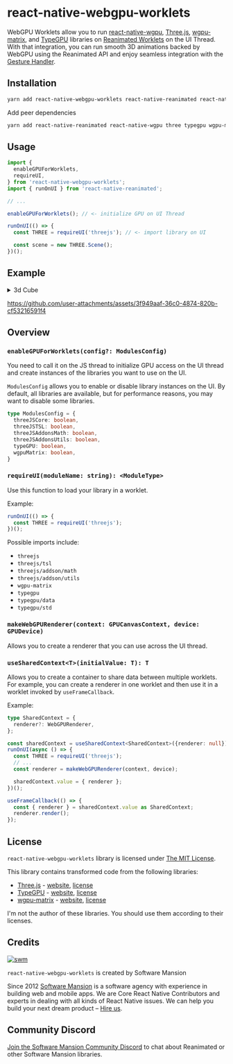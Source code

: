 # react-native-webgpu-worklets

WebGPU Worklets allow you to run [react-native-wgpu](https://github.com/wcandillon/react-native-webgpu), [Three.js](https://threejs.org/), [wgpu-matrix](https://wgpu-matrix.org/), and [TypeGPU](https://docs.swmansion.com/TypeGPU/) libraries on [Reanimated Worklets](https://docs.swmansion.com/react-native-reanimated/) on the UI Thread. With that integration, you can run smooth 3D animations backed by WebGPU using the Reanimated API and enjoy seamless integration with the [Gesture Handler](https://docs.swmansion.com/react-native-gesture-handler/).

## Installation

```sh
yarn add react-native-webgpu-worklets react-native-reanimated react-native-wgpu three typegpu wgpu-matrix
```

Add peer dependencies

```sh
yarn add react-native-reanimated react-native-wgpu three typegpu wgpu-matrix
```

## Usage

```js
import { 
  enableGPUForWorklets, 
  requireUI,
} from 'react-native-webgpu-worklets';
import { runOnUI } from 'react-native-reanimated';

// ...

enableGPUForWorklets(); // <- initialize GPU on UI Thread

runOnUI(() => {
  const THREE = requireUI('threejs'); // <- import library on UI

  const scene = new THREE.Scene();
})();
```

## Example

<details>
<summary>3d Cube</summary>

```ts
import { enableGPUForWorklets, requireUI, makeWebGPURenderer, useSharedContext } from 'react-native-webgpu-worklets';
import { runOnUI, useFrameCallback, useSharedValue } from 'react-native-reanimated';

import { Canvas, type RNCanvasContext, useCanvasEffect } from "react-native-wgpu";
import { PerspectiveCamera, Scene, Mesh } from 'three';
import { Gesture, GestureDetector, GestureHandlerRootView } from 'react-native-gesture-handler';
import type { WebGPURenderer } from 'three/webgpu';


type SharedContext = {
  context: RNCanvasContext,
  camera: PerspectiveCamera,
  scene: Scene,
  mesh: Mesh,
  renderer: WebGPURenderer,
};

export default function CubeExample() {
  const sharedContext = useSharedContext<SharedContext | {}>({});

  const ref = useCanvasEffect(async () => {
    enableGPUForWorklets(); 
    const context = ref.current!.getContext("webgpu")!;
    const adapter = await navigator.gpu.requestAdapter();
    const device = await adapter?.requestDevice();
    
    runOnUI(async () => {
      const THREE = requireUI('threejs');
      
      const { width, height } = context.canvas as unknown as { width: number, height: number };
      
      const camera = new THREE.PerspectiveCamera(70, width / height, 0.01, 10);
      camera.position.z = 1;
      
      const scene = new THREE.Scene();
      const geometry = new THREE.BoxGeometry(0.2, 0.2, 0.2);
      const material = new THREE.MeshNormalMaterial();
      const mesh = new THREE.Mesh(geometry, material);
      scene.add(mesh);
      const renderer = makeWebGPURenderer(context, device);
      await renderer.init();
      renderer.render(scene, camera);
      context.present();

      sharedContext.value = { context, camera, scene, mesh, renderer };
    })();
  });

  const isGestureActive = useSharedValue(false);

  useFrameCallback(() => {
    if (isGestureActive.value) {
      return;
    }
    const { context, camera, scene, mesh, renderer } = sharedContext.value as SharedContext;
    if (!renderer || !renderer._initialized) {
      return;
    }
    
    mesh.rotation.x += 0.01;
    mesh.rotation.y += 0.01;
    mesh.rotation.z += 0.01;

    renderer.render(scene, camera);
    context.present();
  });

  const panGesture = Gesture.Pan()
    .onUpdate((e) => {
      isGestureActive.value = true;
      const { context, camera, scene, mesh, renderer } = sharedContext.value as SharedContext;
      mesh.rotation.x += e.translationY * 0.001;
      mesh.rotation.y += e.translationX * 0.001;

      renderer.render(scene, camera);
      context.present();
    })
    .onEnd((_e) => {
      isGestureActive.value = false;
    });

  return (
    <GestureHandlerRootView style={{ flex: 1 }}>
      <GestureDetector gesture={panGesture}>
        <Canvas ref={ref} style={{ flex: 1 }} />
      </GestureDetector>
    </GestureHandlerRootView>
  );
}

```

</details>


https://github.com/user-attachments/assets/3f949aaf-36c0-4874-820b-cf53216591f4


## Overview

### `enableGPUForWorklets(config?: ModulesConfig)`

You need to call it on the JS thread to initialize GPU access on the UI thread and create instances of the libraries you want to use on the UI.

`ModulesConfig` allows you to enable or disable library instances on the UI. By default, all libraries are available, but for performance reasons, you may want to disable some libraries.

```ts
type ModulesConfig = {
  threeJSCore: boolean,
  threeJSTSL: boolean,
  threeJSAddonsMath: boolean,
  threeJSAddonsUtils: boolean,
  typeGPU: boolean,
  wgpuMatrix: boolean,
}
```

### `requireUI(moduleName: string): <ModuleType>`

Use this function to load your library in a worklet.

Example:
```js
runOnUI(() => {
  const THREE = requireUI('threejs');
})();
```

Possible imports include:
- `threejs`
- `threejs/tsl`
- `threejs/addson/math`
- `threejs/addson/utils`
- `wgpu-matrix`
- `typegpu`
- `typegpu/data`
- `typegpu/std`

### `makeWebGPURenderer(context: GPUCanvasContext, device: GPUDevice)`

Allows you to create a renderer that you can use across the UI thread.

### `useSharedContext<T>(initialValue: T): T`

Allows you to create a container to share data between multiple worklets. For example, you can create a renderer in one worklet and then use it in a worklet invoked by `useFrameCallback`.

Example:
```ts
type SharedContext = {
  renderer?: WebGPURenderer,
};

const sharedContext = useSharedContext<SharedContext>({renderer: null});
runOnUI(async () => {
  const THREE = requireUI('threejs');
  // ...
  const renderer = makeWebGPURenderer(context, device);

  sharedContext.value = { renderer };
})();

useFrameCallback(() => {
  const { renderer } = sharedContext.value as SharedContext;
  renderer.render();
});
```

## License

`react-native-webgpu-worklets` library is licensed under [The MIT License](LICENSE).

This library contains transformed code from the following libraries:

- [Three.js](https://github.com/mrdoob/three.js/) - [website](https://threejs.org/), [license](https://github.com/mrdoob/three.js/blob/dev/LICENSE)
- [TypeGPU](https://github.com/software-mansion/TypeGPU) - [website](https://docs.swmansion.com/TypeGPU/), [license](https://github.com/software-mansion/TypeGPU/blob/main/LICENSE.md)
- [wgpu-matrix](https://github.com/greggman/wgpu-matrix) - [website](https://wgpu-matrix.org/), [license](https://github.com/greggman/wgpu-matrix/blob/main/LICENSE.md)

I'm not the author of these libraries. You should use them according to their licenses.

## Credits

[![swm](https://logo.swmansion.com/logo?color=white&variant=desktop&width=150&tag=react-native-reanimated-github 'Software Mansion')](https://swmansion.com)

`react-native-webgpu-worklets` is created by Software Mansion

Since 2012 [Software Mansion](https://swmansion.com) is a software agency with experience in building web and mobile apps. We are Core React Native Contributors and experts in dealing with all kinds of React Native issues. We can help you build your next dream product – [Hire us](https://swmansion.com/contact/projects?utm_source=reanimated&utm_medium=readme).

## Community Discord

[Join the Software Mansion Community Discord](https://discord.swmansion.com) to chat about Reanimated or other Software Mansion libraries.
